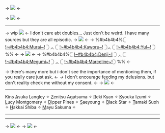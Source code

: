 -> ![](https://i.postimg.cc/XvngzfzH/IMG-3366.png) <-

-> ![](https://i.postimg.cc/9FGkgb56/Untitled44-20240319213708.png) <-
***
-> wip  ![](https://i.postimg.cc/4NtwPQHr/IMG-0272.jpg) <-
I don't care abt doubles... Just don't be weird. I have many sources but they are all episodic.
-> ![](https://i.postimg.cc/Dzg8pvWs/Untitled39-20240319210325.png) <-
-> %#b4b4b4%𓊆 [!~#b4b4b4;Murai~!](https://blue-period.fandom.com/wiki/Yakumo_Murai) 𓊇 ◞◟ 𓊆 [!~#b4b4b4;Kaworu~!](https://villains.fandom.com/wiki/Kaworu_Nagisa) 𓊇◞◟  𓊆 [!~#b4b4b4;Yul~!](https://villains.fandom.com/wiki/Chae_Yul) 𓊇%% <-
-> ![](https://i.postimg.cc/htBBhNs3/Untitled39-20240319211451.png) <-
-> %#b4b4b4%𓊆 [!~#b4b4b4;Denji~!](https://hero.fandom.com/wiki/Denji) 𓊇 ◞◟ 𓊆 [!~#b4b4b4;Megumi~!](https://hero.fandom.com/wiki/Megumi_Fushiguro) 𓊇 ◞◟ 𓊆 [!~#b4b4b4;Marceline~!](https://adventuretime.fandom.com/wiki/Marceline)𓊇 %% <-

-> there's many more but i don't see the importance of mentioning them, if you really care just ask. <-
-> I don't encourage feeding my delusions. but don't reality check me without my consent. <-
-> ![](https://media.discordapp.net/attachments/1098128562625716295/1108332329975435264/125FAD97-964E-4633-B5EC-67D9A9BEE946.png) <-
***
Kins
 [A](https://hero.fandom.com/wiki/Asuka_Langley_Soryu)suka Langley ✧ 
[Z](https://hero.fandom.com/wiki/Zenitsu_Agatsuma)enitsu Agatsuma ✧ 
[R](https://sk8theinfinity.fandom.com/wiki/Reki_Kyan)eki Kyan ✧
[K](https://bungostraydogs.fandom.com/wiki/Kyōka_Izumi)youka Izumi ✧ 
[L](https://bungostraydogs.fandom.com/wiki/Lucy_Maud_Montgomery)ucy Montgomery ✧ 
[D](https://gravityfalls.fandom.com/wiki/Dipper_Pines)ipper Pines ✧
[S](https://mystic-messenger.fandom.com/wiki/707)aeyoung ✧
[B](https://souleater.fandom.com/wiki/Black☆Star)lack Star ✧ 
[T](https://ouran.fandom.com/wiki/Tamaki_Suoh)amaki Suoh ✧ 
[H](https://tokyorevengers.fandom.com/wiki/Hakkai_Shiba)akkai Shiba ✧ 
[M](https://yandere-girls.fandom.com/wiki/Mayu_Sakuma)ayu Sakuma ✧

***
***
-> ![](https://i.postimg.cc/XvngzfzH/IMG-3366.png) <-
-> ![](https://media.discordapp.net/attachments/903364339464044575/1100530203270332497/0058EA85-B9F5-4FDB-BA4E-70570DFFEFAD.jpg) <-